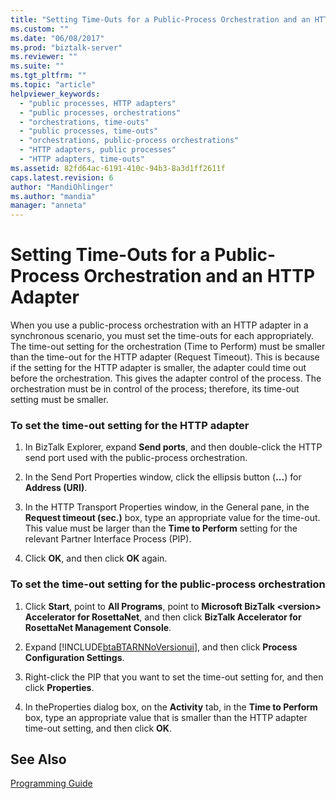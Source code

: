 ```yaml
---
title: "Setting Time-Outs for a Public-Process Orchestration and an HTTP Adapter | Microsoft Docs"
ms.custom: ""
ms.date: "06/08/2017"
ms.prod: "biztalk-server"
ms.reviewer: ""
ms.suite: ""
ms.tgt_pltfrm: ""
ms.topic: "article"
helpviewer_keywords: 
  - "public processes, HTTP adapters"
  - "public processes, orchestrations"
  - "orchestrations, time-outs"
  - "public processes, time-outs"
  - "orchestrations, public-process orchestrations"
  - "HTTP adapters, public processes"
  - "HTTP adapters, time-outs"
ms.assetid: 82fd64ac-6191-410c-94b3-8a3d1ff2611f
caps.latest.revision: 6
author: "MandiOhlinger"
ms.author: "mandia"
manager: "anneta"
---
```

# Setting Time-Outs for a Public-Process Orchestration and an HTTP Adapter
When you use a public-process orchestration with an HTTP adapter in a synchronous scenario, you must set the time-outs for each appropriately. The time-out setting for the orchestration (Time to Perform) must be smaller than the time-out for the HTTP adapter (Request Timeout). This is because if the setting for the HTTP adapter is smaller, the adapter could time out before the orchestration. This gives the adapter control of the process. The orchestration must be in control of the process; therefore, its time-out setting must be smaller.  
  
### To set the time-out setting for the HTTP adapter  
  
1.  In BizTalk Explorer, expand **Send ports**, and then double-click the HTTP send port used with the public-process orchestration.  
  
2.  In the Send Port Properties window, click the ellipsis button (**...**) for **Address (URI)**.  
  
3.  In the HTTP Transport Properties window, in the General pane, in the **Request timeout (sec.)** box, type an appropriate value for the time-out. This value must be larger than the **Time to Perform** setting for the relevant Partner Interface Process (PIP).  
  
4.  Click **OK**, and then click **OK** again.  
  
### To set the time-out setting for the public-process orchestration  
  
1.  Click **Start**, point to **All Programs**, point to **Microsoft BizTalk \<version\> Accelerator for RosettaNet**, and then click  **BizTalk Accelerator for RosettaNet Management Console**.  
  
2.  Expand [!INCLUDE[btaBTARNNoVersionui](../../includes/btabtarnnoversionui-md.md)], and then click **Process Configuration Settings**.  
  
3.  Right-click the PIP that you want to set the time-out setting for, and then click **Properties**.  
  
4.  In theProperties dialog box, on the **Activity** tab, in the **Time to Perform** box, type an appropriate value that is smaller than the HTTP adapter time-out setting, and then click **OK**.  
  
## See Also  
 [Programming Guide](../../adapters-and-accelerators/accelerator-rosettanet/programming-guide2.md)